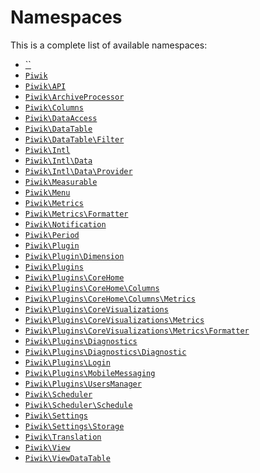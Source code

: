 Namespaces
==========

This is a complete list of available namespaces:

- [``]()
- [`Piwik`](Piwik)
- [`Piwik\API`](Piwik/API)
- [`Piwik\ArchiveProcessor`](Piwik/ArchiveProcessor)
- [`Piwik\Columns`](Piwik/Columns)
- [`Piwik\DataAccess`](Piwik/DataAccess)
- [`Piwik\DataTable`](Piwik/DataTable)
- [`Piwik\DataTable\Filter`](Piwik/DataTable/Filter)
- [`Piwik\Intl`](Piwik/Intl)
- [`Piwik\Intl\Data`](Piwik/Intl/Data)
- [`Piwik\Intl\Data\Provider`](Piwik/Intl/Data/Provider)
- [`Piwik\Measurable`](Piwik/Measurable)
- [`Piwik\Menu`](Piwik/Menu)
- [`Piwik\Metrics`](Piwik/Metrics)
- [`Piwik\Metrics\Formatter`](Piwik/Metrics/Formatter)
- [`Piwik\Notification`](Piwik/Notification)
- [`Piwik\Period`](Piwik/Period)
- [`Piwik\Plugin`](Piwik/Plugin)
- [`Piwik\Plugin\Dimension`](Piwik/Plugin/Dimension)
- [`Piwik\Plugins`](Piwik/Plugins)
- [`Piwik\Plugins\CoreHome`](Piwik/Plugins/CoreHome)
- [`Piwik\Plugins\CoreHome\Columns`](Piwik/Plugins/CoreHome/Columns)
- [`Piwik\Plugins\CoreHome\Columns\Metrics`](Piwik/Plugins/CoreHome/Columns/Metrics)
- [`Piwik\Plugins\CoreVisualizations`](Piwik/Plugins/CoreVisualizations)
- [`Piwik\Plugins\CoreVisualizations\Metrics`](Piwik/Plugins/CoreVisualizations/Metrics)
- [`Piwik\Plugins\CoreVisualizations\Metrics\Formatter`](Piwik/Plugins/CoreVisualizations/Metrics/Formatter)
- [`Piwik\Plugins\Diagnostics`](Piwik/Plugins/Diagnostics)
- [`Piwik\Plugins\Diagnostics\Diagnostic`](Piwik/Plugins/Diagnostics/Diagnostic)
- [`Piwik\Plugins\Login`](Piwik/Plugins/Login)
- [`Piwik\Plugins\MobileMessaging`](Piwik/Plugins/MobileMessaging)
- [`Piwik\Plugins\UsersManager`](Piwik/Plugins/UsersManager)
- [`Piwik\Scheduler`](Piwik/Scheduler)
- [`Piwik\Scheduler\Schedule`](Piwik/Scheduler/Schedule)
- [`Piwik\Settings`](Piwik/Settings)
- [`Piwik\Settings\Storage`](Piwik/Settings/Storage)
- [`Piwik\Translation`](Piwik/Translation)
- [`Piwik\View`](Piwik/View)
- [`Piwik\ViewDataTable`](Piwik/ViewDataTable)
